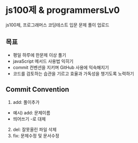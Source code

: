 # js100제 & programmersLv0
js100제, 프로그래머스 코딩테스트 입문 문제 풀이 업로드
## 목표
- 평일 하루에 한문제 이상 풀기
- javaScript 메서드 사용법 익히기
- commit 컨벤션을 지키며 GitHub 사용에 익숙해지기
- 코드를 검토하는 습관을 기르고 효율과 가독성을 챙기도록 노력하기

## Commit Convention
1. add: 풀이추가
  - 예시) add: 문제이름
  - 띄어쓰기 -로 대체
2. del: 잘못올린 파일 삭제
3. fix: 문제수정 및 문서수정
